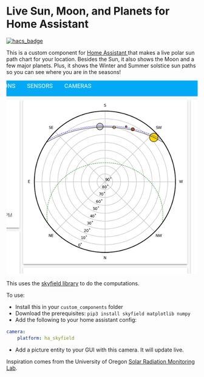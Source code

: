 # Live Sun, Moon, and Planets for Home Assistant

[![hacs_badge](https://img.shields.io/badge/HACS-Custom-orange.svg)](https://github.com/partofthething/ha_skyfield)

This is a custom component for [Home Assistant ](https://www.home-assistant.io/) 
that makes a live polar sun path chart for your location. Besides the Sun, it
also shows the Moon and a few major planets. Plus, it shows the Winter and Summer solstice sun paths so you can see where you are in the seasons!

![Screenshot of the skyfield](screenshot.png)

This uses the [skyfield library](https://rhodesmill.org/skyfield/) to do the computations. 

To use: 

* Install this in your `custom_components` folder
* Download the prerequisites: `pip3 install skyfield matplotlib numpy`
* Add the following to your home assistant config:
```yaml
camera:
    platform: ha_skyfield
```
* Add a picture entity to your GUI with this camera. It will update live.

Inspiration comes from the University of Oregon 
[Solar Radiation Monitoring Lab](http://solardat.uoregon.edu/PolarSunChartProgram.html).


